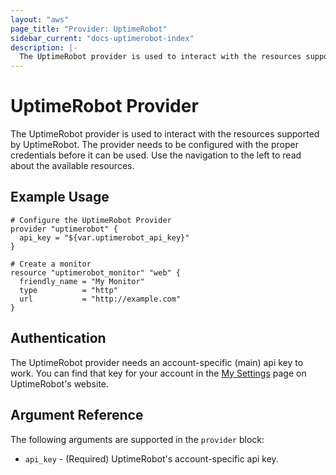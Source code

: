 ```yaml
---
layout: "aws"
page_title: "Provider: UptimeRobot"
sidebar_current: "docs-uptimerobot-index"
description: |-
  The UptimeRobot provider is used to interact with the resources supported by UptimeRobot. The provider needs to be configured with the proper credentials before it can be used.
---
```


# UptimeRobot Provider
The UptimeRobot provider is used to interact with the resources supported by UptimeRobot. The provider needs to be configured with the proper credentials before it can be used.
Use the navigation to the left to read about the available resources.

## Example Usage

```hcl
# Configure the UptimeRobot Provider
provider "uptimerobot" {
  api_key = "${var.uptimerobot_api_key}"
}

# Create a monitor
resource "uptimerobot_monitor" "web" {
  friendly_name = "My Monitor"
  type          = "http"
  url           = "http://example.com"
}
```

## Authentication
The UptimeRobot provider needs an account-specific (main) api key to work. You can find that key for your account in the [My Settings](https://uptimerobot.com/dashboard#mySettings) page on UptimeRobot's website.

## Argument Reference

The following arguments are supported in the `provider` block:

* `api_key` - (Required) UptimeRobot's account-specific api key.
